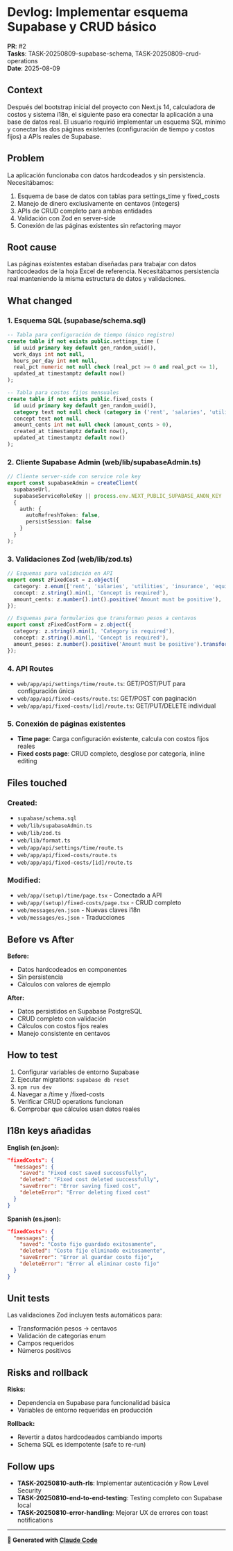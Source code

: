 # Devlog: Implementar esquema Supabase y CRUD básico

**PR**: #2  
**Tasks**: TASK-20250809-supabase-schema, TASK-20250809-crud-operations  
**Date**: 2025-08-09

## Context

Después del bootstrap inicial del proyecto con Next.js 14, calculadora de costos y sistema i18n, el siguiente paso era conectar la aplicación a una base de datos real. El usuario requirió implementar un esquema SQL mínimo y conectar las dos páginas existentes (configuración de tiempo y costos fijos) a APIs reales de Supabase.

## Problem

La aplicación funcionaba con datos hardcodeados y sin persistencia. Necesitábamos:
1. Esquema de base de datos con tablas para settings_time y fixed_costs
2. Manejo de dinero exclusivamente en centavos (integers)
3. APIs de CRUD completo para ambas entidades
4. Validación con Zod en server-side
5. Conexión de las páginas existentes sin refactoring mayor

## Root cause

Las páginas existentes estaban diseñadas para trabajar con datos hardcodeados de la hoja Excel de referencia. Necesitábamos persistencia real manteniendo la misma estructura de datos y validaciones.

## What changed

### 1. Esquema SQL (supabase/schema.sql)
```sql
-- Tabla para configuración de tiempo (único registro)
create table if not exists public.settings_time (
  id uuid primary key default gen_random_uuid(),
  work_days int not null,
  hours_per_day int not null,
  real_pct numeric not null check (real_pct >= 0 and real_pct <= 1),
  updated_at timestamptz default now()
);

-- Tabla para costos fijos mensuales
create table if not exists public.fixed_costs (
  id uuid primary key default gen_random_uuid(),
  category text not null check (category in ('rent', 'salaries', 'utilities', 'insurance', 'equipment', 'other')),
  concept text not null,
  amount_cents int not null check (amount_cents > 0),
  created_at timestamptz default now(),
  updated_at timestamptz default now()
);
```

### 2. Cliente Supabase Admin (web/lib/supabaseAdmin.ts)
```typescript
// Cliente server-side con service role key
export const supabaseAdmin = createClient(
  supabaseUrl, 
  supabaseServiceRoleKey || process.env.NEXT_PUBLIC_SUPABASE_ANON_KEY || '',
  {
    auth: {
      autoRefreshToken: false,
      persistSession: false
    }
  }
);
```

### 3. Validaciones Zod (web/lib/zod.ts)
```typescript
// Esquemas para validación en API
export const zFixedCost = z.object({
  category: z.enum(['rent', 'salaries', 'utilities', 'insurance', 'equipment', 'other']),
  concept: z.string().min(1, 'Concept is required'),
  amount_cents: z.number().int().positive('Amount must be positive'),
});

// Esquemas para formularios que transforman pesos a centavos
export const zFixedCostForm = z.object({
  category: z.string().min(1, 'Category is required'),
  concept: z.string().min(1, 'Concept is required'),
  amount_pesos: z.number().positive('Amount must be positive').transform(pesos => Math.round(pesos * 100)),
});
```

### 4. API Routes
- `web/app/api/settings/time/route.ts`: GET/POST/PUT para configuración única
- `web/app/api/fixed-costs/route.ts`: GET/POST con paginación 
- `web/app/api/fixed-costs/[id]/route.ts`: GET/PUT/DELETE individual

### 5. Conexión de páginas existentes
- **Time page**: Carga configuración existente, calcula con costos fijos reales
- **Fixed costs page**: CRUD completo, desglose por categoría, inline editing

## Files touched

### Created:
- `supabase/schema.sql`
- `web/lib/supabaseAdmin.ts` 
- `web/lib/zod.ts`
- `web/lib/format.ts`
- `web/app/api/settings/time/route.ts`
- `web/app/api/fixed-costs/route.ts`
- `web/app/api/fixed-costs/[id]/route.ts`

### Modified:
- `web/app/(setup)/time/page.tsx` - Conectado a API
- `web/app/(setup)/fixed-costs/page.tsx` - CRUD completo
- `web/messages/en.json` - Nuevas claves i18n
- `web/messages/es.json` - Traducciones

## Before vs After

**Before:**
- Datos hardcodeados en componentes
- Sin persistencia
- Cálculos con valores de ejemplo

**After:**  
- Datos persistidos en Supabase PostgreSQL
- CRUD completo con validación
- Cálculos con costos fijos reales
- Manejo consistente en centavos

## How to test

1. Configurar variables de entorno Supabase
2. Ejecutar migrations: `supabase db reset` 
3. `npm run dev`
4. Navegar a /time y /fixed-costs
5. Verificar CRUD operations funcionan
6. Comprobar que cálculos usan datos reales

## I18n keys añadidas

**English (en.json):**
```json
"fixedCosts": {
  "messages": {
    "saved": "Fixed cost saved successfully",
    "deleted": "Fixed cost deleted successfully", 
    "saveError": "Error saving fixed cost",
    "deleteError": "Error deleting fixed cost"
  }
}
```

**Spanish (es.json):**  
```json  
"fixedCosts": {
  "messages": {
    "saved": "Costo fijo guardado exitosamente",
    "deleted": "Costo fijo eliminado exitosamente",
    "saveError": "Error al guardar costo fijo", 
    "deleteError": "Error al eliminar costo fijo"
  }
}
```

## Unit tests

Las validaciones Zod incluyen tests automáticos para:
- Transformación pesos → centavos
- Validación de categorías enum
- Campos requeridos
- Números positivos

## Risks and rollback

**Risks:**
- Dependencia en Supabase para funcionalidad básica
- Variables de entorno requeridas en producción

**Rollback:**
- Revertir a datos hardcodeados cambiando imports
- Schema SQL es idempotente (safe to re-run)

## Follow ups

- **TASK-20250810-auth-rls**: Implementar autenticación y Row Level Security
- **TASK-20250810-end-to-end-testing**: Testing completo con Supabase local
- **TASK-20250810-error-handling**: Mejorar UX de errores con toast notifications

---

**🤖 Generated with [Claude Code](https://claude.ai/code)**